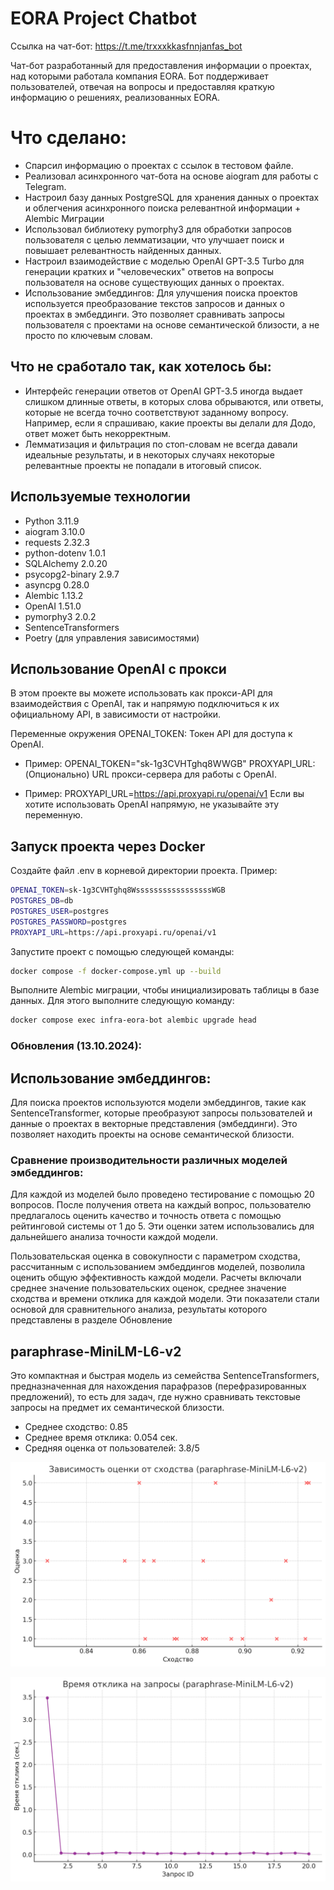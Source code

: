 # EORA Project Chatbot

Ссылка на чат-бот: https://t.me/trxxxkkasfnnjanfas_bot

Чат-бот разработанный для предоставления информации о проектах, над которыми работала компания EORA. Бот поддерживает пользователей, отвечая на вопросы и предоставляя краткую информацию о решениях, реализованных EORA.

# Что сделано:
- Спарсил информацию о проектах с ссылок в тестовом файле.
- Реализовал асинхронного чат-бота на основе aiogram для работы с Telegram.
- Настроил базу данных PostgreSQL для хранения данных о проектах и облегчения асинхронного поиска релевантной информации + Alembic Миграции
- Использовал библиотеку pymorphy3 для обработки запросов пользователя с целью лемматизации, что улучшает поиск и повышает релевантность найденных данных.
- Настроил взаимодействие с моделью OpenAI GPT-3.5 Turbo для генерации кратких и "человеческих" ответов на вопросы пользователя на основе существующих данных о проектах.
- Использование эмбеддингов: Для улучшения поиска проектов используется преобразование текстов запросов и данных о проектах в эмбеддинги. Это позволяет сравнивать запросы пользователя с проектами на основе семантической близости, а не просто по ключевым словам.

## Что не сработало так, как хотелось бы:
- Интерфейс генерации ответов от OpenAI GPT-3.5 иногда выдает слишком длинные ответы, в которых слова обрываются, или ответы, которые не всегда точно соответствуют заданному вопросу. Например, если я спрашиваю, какие проекты вы делали для Додо, ответ может быть некорректным.
- Лемматизация и фильтрация по стоп-словам не всегда давали идеальные результаты, и в некоторых случаях некоторые релевантные проекты не попадали в итоговый список.

## Используемые технологии
- Python 3.11.9
- aiogram 3.10.0
- requests 2.32.3
- python-dotenv 1.0.1
- SQLAlchemy 2.0.20
- psycopg2-binary 2.9.7
- asyncpg 0.28.0
- Alembic 1.13.2
- OpenAI 1.51.0
- pymorphy3 2.0.2
- SentenceTransformers
- Poetry (для управления зависимостями)

## Использование OpenAI с прокси
В этом проекте вы можете использовать как прокси-API для взаимодействия с OpenAI, так и напрямую подключиться к их официальному API, в зависимости от настройки.

Переменные окружения
OPENAI_TOKEN: Токен API для доступа к OpenAI.

- Пример: OPENAI_TOKEN="sk-1g3CVHTghq8WWGB"
PROXYAPI_URL: (Опционально) URL прокси-сервера для работы с OpenAI.

- Пример: PROXYAPI_URL=https://api.proxyapi.ru/openai/v1
Если вы хотите использовать OpenAI напрямую, не указывайте эту переменную.

## Запуск проекта через Docker
Создайте файл .env в корневой директории проекта.  Пример:

```sh
OPENAI_TOKEN=sk-1g3CVHTghq8WsssssssssssssssssWGB
POSTGRES_DB=db
POSTGRES_USER=postgres
POSTGRES_PASSWORD=postgres
PROXYAPI_URL=https://api.proxyapi.ru/openai/v1
```
Запустите проект с помощью следующей команды:

```sh
docker compose -f docker-compose.yml up --build
```

Выполните Alembic миграции, чтобы инициализировать таблицы в базе данных. Для этого выполните следующую команду:

```sh
docker compose exec infra-eora-bot alembic upgrade head
```

### Обновления (13.10.2024):

## Использование эмбеддингов:

Для поиска проектов используются модели эмбеддингов, такие как SentenceTransformer, которые преобразуют запросы пользователей и данные о проектах в векторные представления (эмбеддинги). Это позволяет находить проекты на основе семантической близости.

### Сравнение производительности различных моделей эмбеддингов:
Для каждой из моделей было проведено тестирование с помощью 20 вопросов. После получения ответа на каждый вопрос, пользователю предлагалось оценить качество и точность ответа с помощью рейтинговой системы от 1 до 5. Эти оценки затем использовались для дальнейшего анализа точности каждой модели.

Пользовательская оценка в совокупности с параметром сходства, рассчитанным с использованием эмбеддингов моделей, позволила оценить общую эффективность каждой модели. Расчеты включали среднее значение пользовательских оценок, среднее значение сходства и времени отклика для каждой модели. Эти показатели стали основой для сравнительного анализа, результаты которого представлены в разделе Обновление

## paraphrase-MiniLM-L6-v2
Это компактная и быстрая модель из семейства SentenceTransformers, предназначенная для нахождения парафразов (перефразированных предложений), то есть для задач, где нужно сравнивать текстовые запросы на предмет их семантической близости.

- Среднее сходство: 0.85
- Среднее время отклика: 0.054 сек.
- Средняя оценка от пользователей: 3.8/5

![paraphrase-MiniLM-L6-v2](data/paraphrase_MiniLM_L6_v2/Rating_vs_Similarity-v2.png)

![paraphrase-MiniLM-L6-v2](data/paraphrase_MiniLM_L6_v2/Response_Time_for_Requests-v2.png)

